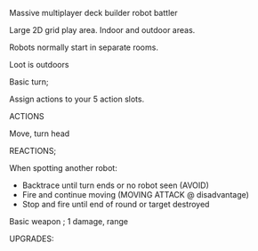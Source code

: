 
Massive multiplayer deck builder robot battler

Large 2D grid play area. Indoor and outdoor areas.

Robots normally start in separate rooms.

Loot is outdoors

Basic turn;

Assign actions to your 5 action slots.

ACTIONS

Move, turn head

REACTIONS;

When spotting another robot:
* Backtrace until turn ends or no robot seen (AVOID)
* Fire and continue moving (MOVING ATTACK @ disadvantage)
* Stop and fire until end of round or target destroyed

Basic weapon ; 1 damage, range 

UPGRADES:


